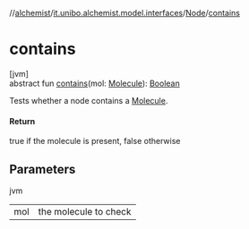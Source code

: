 //[alchemist](../../../index.md)/[it.unibo.alchemist.model.interfaces](../index.md)/[Node](index.md)/[contains](contains.md)

# contains

[jvm]\
abstract fun [contains](contains.md)(mol: [Molecule](../-molecule/index.md)): [Boolean](https://kotlinlang.org/api/latest/jvm/stdlib/kotlin/-boolean/index.html)

Tests whether a node contains a [Molecule](../-molecule/index.md).

#### Return

true if the molecule is present, false otherwise

## Parameters

jvm

| | |
|---|---|
| mol | the molecule to check |
